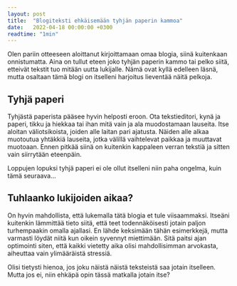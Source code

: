 ```yaml
---
layout: post
title:  "Blogiteksti ehkäisemään tyhjän paperin kammoa"
date:   2022-04-18 00:00:00 +0300
readtime: "1min"
---
```


Olen pariin otteeseen aloittanut kirjoittamaan omaa blogia, siinä kuitenkaan onnistumatta. Aina on tullut eteen joko tyhjän paperin kammo tai pelko siitä, etteivät tekstit tuo mitään uutta lukijalle. Nämä ovat kyllä edelleen läsnä, mutta osaltaan tämä blogi on itselleni harjoitus lieventää näitä pelkoja.

## Tyhjä paperi

Tyhjästä paperista pääsee hyvin helposti eroon. Ota tekstieditori, kynä ja paperi, tikku ja hiekkaa tai ihan mitä vain ja ala muodostamaan lauseita. Itse aloitan  väliotsikoista, joiden alle laitan pari ajatusta. Näiden alle alkaa muotoutua yhtäkkiä lauseita, jotka välillä vaihtelevat paikkaa ja muuttavat muotoaan. Ennen pitkää siinä on kuitenkin kappaleen verran tekstiä ja sitten vain siirrytään eteenpäin.

Loppujen lopuksi tyhjä paperi ei ole ollut itselleni niin paha ongelma, kuin tämä seuraava...

## Tuhlaanko lukijoiden aikaa?

On hyvin mahdollista, että lukemalla tätä blogia et tule viisaammaksi. Itseäni kuitenkin lämmittää tieto siitä, että teet todennäköisesti jotain paljon turhempaakin omalla ajallasi. En lähde keksimään tähän esimerkkejä, mutta varmasti löydät niitä kun oikein syvennyt miettimään. Sitä paitsi ajan optimointi siten, että kaikki vietetty aika olisi mahdollisimman arvokasta, aiheuttaa vain ylimääräistä stressiä.

Olisi tietysti hienoa, jos joku näistä näistä teksteistä saa jotain itselleen. Mutta jos ei, niin ehkäpä opin tässä matkalla jotain itse?
